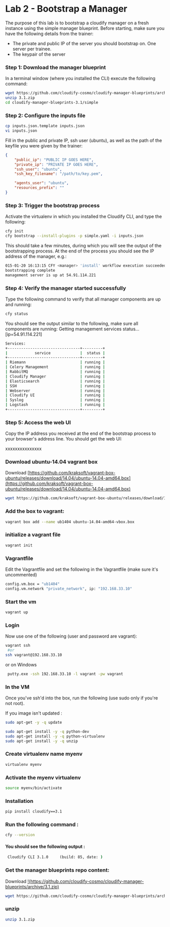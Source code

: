 # Lab 2 - Bootstrap a Manager

The purpose of this lab is to bootstrap a cloudify manager on a fresh instance using the simple manager blueprint. 
Before starting, make sure you have the following details from the trainer: 
*	The private and public IP of the server you should bootstrap on. One server per trainee. 
*	The keypair of the server 

### Step 1: Download the manager blueprint
In a terminal window (where you installed the CLI) execute the following command: 
```bash
wget https://github.com/cloudify-cosmo/cloudify-manager-blueprints/archive/3.1.zip
unzip 3.1.zip
cd cloudify-manager-blueprints-3.1/simple
```

### Step 2: Configure the inputs file
```bash
cp inputs.json.template inputs.json
vi inputs.json
```

Fill in the public and private IP, ssh user (ubuntu), as well as the path of the keyfile you were given by the trainer:
```json
{
    "public_ip": "PUBLIC IP GOES HERE",
    "private_ip": "PRIVATE IP GOES HERE",
    "ssh_user": "ubuntu",
    "ssh_key_filename": "/path/to/key.pem",

    "agents_user": "ubuntu",
    "resources_prefix": ""
}
```

### Step 3: Trigger the bootstrap process
Activate the virtualenv in which you installed the Cloudify CLI, and type the following:
```bash
cfy init
cfy bootstrap --install-plugins -p simple.yaml -i inputs.json
```

This should take a few minutes, during which you will see the output of the bootstrapping process. At the end of the process you should see the IP address of the manager, e.g.: 
```bash
015-01-20 16:13:15 CFY <manager> 'install' workflow execution succeeded
bootstrapping complete
management server is up at 54.91.114.221
```

### Step 4: Verify the manager started successfully 
Type the following command to verify that all manager components are up and running: 
```bash
cfy status
```

You should see the output similar to the following, make sure all components are running:
Getting management services status... [ip=54.91.114.221]

```bash
Services:
+--------------------------------+---------+
|            service             |  status |
+--------------------------------+---------+
| Riemann                        | running |
| Celery Management              | running |
| RabbitMQ                       | running |
| Cloudify Manager               | running |
| Elasticsearch                  | running |
| SSH                            | running |
| Webserver                      | running |
| Cloudify UI                    | running |
| Syslog                         | running |
| Logstash                       | running |
+--------------------------------+---------+
```

### Step 5: Access the web UI
Copy the IP address you received at the end of the bootstrap process to your browser's address line. You should get the web UI: 

  






xxxxxxxxxxxxxxx

### Download ubuntu-14.04 vagrant box
Download [https://github.com/kraksoft/vagrant-box-ubuntu/releases/download/14.04/ubuntu-14.04-amd64.box](https://github.com/kraksoft/vagrant-box-ubuntu/releases/download/14.04/ubuntu-14.04-amd64.box)

```bash
wget https://github.com/kraksoft/vagrant-box-ubuntu/releases/download/14.04/ubuntu-14.04-amd64.box
```

### Add the box to vagrant:

```bash
vagrant box add --name ub1404 ubuntu-14.04-amd64-vbox.box
```

### initialize a vagrant file  
```bash
vagrant init 
```

### Vagrantfile
Edit the Vagrantfile and set the following in the Vagrantfile (make sure it's uncommented)
```bash
config.vm.box = "ub1404"
config.vm.network "private_network", ip: "192.168.33.10"
```

### Start the vm
```bash
vagrant up
```

### Login
Now use one of the following (user and password are vagrant):
```bash
vagrant ssh 
 #or
ssh vagrant@192.168.33.10
```
 or on Windows
```bat
 putty.exe -ssh 192.168.33.10 -l vagrant -pw vagrant
```

### In the VM
Once you've ssh'd into the box, run the following (use sudo only if you're not root).

If you image isn't updated : 
```bash
sudo apt-get -y -q update 
```

```bash
sudo apt-get install -y -q python-dev
sudo apt-get install -y -q python-virtualenv
sudo apt-get install -y -q unzip 
```

### Create virtualenv name myenv
```bash
virtualenv myenv
```

### Activate the myenv virtualenv
```bash
source myenv/bin/activate
```

### Installation
```bash
pip install cloudify==3.1
```

### Run the following command : 
```bash
cfy --version
```

#### You should see the following output :
```bat
 Cloudify CLI 3.1.0     (build: 85, date: )
```

### Get the manager blueprints repo content:

Download [!(https://github.com/cloudify-cosmo/cloudify-manager-blueprints/archive/3.1.zip)](https://github.com/cloudify-cosmo/cloudify-manager-blueprints/archive/3.1.zip)
```bash
wget https://github.com/cloudify-cosmo/cloudify-manager-blueprints/archive/3.1.zip
```

### unzip 
```bash
unzip 3.1.zip
```

